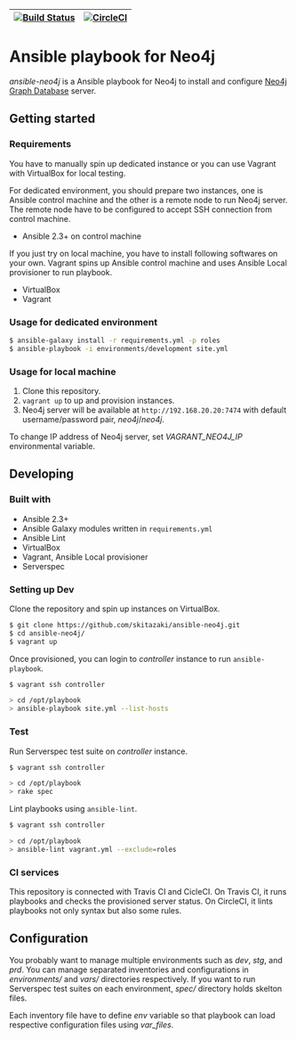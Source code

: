 | [![Build Status](https://travis-ci.org/skitazaki/ansible-neo4j.svg?branch=develop)](https://travis-ci.org/skitazaki/ansible-neo4j) | [![CircleCI](https://circleci.com/gh/skitazaki/ansible-neo4j/tree/develop.svg?style=svg)](https://circleci.com/gh/skitazaki/ansible-neo4j/tree/develop) |
|-----|-----|

# Ansible playbook for Neo4j

*ansible-neo4j* is a Ansible playbook for Neo4j to install and configure [Neo4j Graph Database](https://neo4j.com/) server.

## Getting started

### Requirements

You have to manually spin up dedicated instance or you can use Vagrant with VirtualBox for local testing.

For dedicated environment, you should prepare two instances, one is Ansible control machine and the other is a remote node to run Neo4j server.
The remote node have to be configured to accept SSH connection from control machine.

- Ansible 2.3+ on control machine

If you just try on local machine, you have to install following softwares on your own.
Vagrant spins up Ansible control machine and uses Ansible Local provisioner to run playbook.

- VirtualBox
- Vagrant

### Usage for dedicated environment

```bash
$ ansible-galaxy install -r requirements.yml -p roles
$ ansible-playbook -i environments/development site.yml
```

### Usage for local machine

1. Clone this repository.
2. `vagrant up` to up and provision instances.
3. Neo4j server will be available at `http://192.168.20.20:7474` with default username/password pair, *neo4j*/*neo4j*.

To change IP address of Neo4j server, set *VAGRANT_NEO4J_IP* environmental variable.

## Developing

### Built with

- Ansible 2.3+
- Ansible Galaxy modules written in `requirements.yml`
- Ansible Lint
- VirtualBox
- Vagrant, Ansible Local provisioner
- Serverspec

### Setting up Dev

Clone the repository and spin up instances on VirtualBox.

```bash
$ git clone https://github.com/skitazaki/ansible-neo4j.git
$ cd ansible-neo4j/
$ vagrant up
```

Once provisioned, you can login to *controller* instance to run `ansible-playbook`.

```bash
$ vagrant ssh controller

> cd /opt/playbook
> ansible-playbook site.yml --list-hosts
```

### Test

Run Serverspec test suite on *controller* instance.

```bash
$ vagrant ssh controller

> cd /opt/playbook
> rake spec
```

Lint playbooks using `ansible-lint`.

```bash
$ vagrant ssh controller

> cd /opt/playbook
> ansible-lint vagrant.yml --exclude=roles
```

### CI services

This repository is connected with Travis CI and CicleCI.
On Travis CI, it runs playbooks and checks the provisioned server status.
On CircleCI, it lints playbooks not only syntax but also some rules.

## Configuration

You probably want to manage multiple environments such as *dev*, *stg*, and *prd*.
You can manage separated inventories and configurations in *environments/* and *vars/* directories respectively.
If you want to run Serverspec test suites on each environment, *spec/* directory holds skelton files.

Each inventory file have to define *env* variable so that playbook can load respective configuration files using *var_files*.
